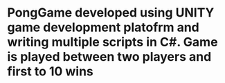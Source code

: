 # PongGame developed using UNITY game development platofrm and writing multiple scripts in C#. Game is played between two players and first to 10 wins
